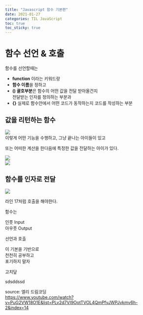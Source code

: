 ```yaml
---
title: "Javascript 함수 기본편"
date: 2021-01-27
categories: TIL JavaScript
toc: true
toc_sticky: true
---
```

# 함수 선언 & 호출  
  
함수를 선언할때는  
- **function** 이라는 키워드랑  
- **함수 이름**을 정하고  
- **() 괄호부분**은 함수의 어떤 값을 전달 받아올건지  
전달받는 인자를 정의하는 부분과  
- **{}** 실제로 함수안에서 어떤 코드가 동작하는지 코드를 작성하는 부분  
  
## 값을 리턴하는 함수  
![](https://images.velog.io/images/noahshin__11/post/4ddb8672-cb1a-49cf-9ebd-867728269452/image.png)  
이렇게 어떤 기능을 수행하고, 그냥 끝나는 아이들이 있고  
  
또는 어떠한 계산을 한다음에 특정한 값을 전달하는 아이가 있다.  
  
![](https://images.velog.io/images/noahshin__11/post/5107557f-8901-4c07-9175-b1787d64d000/image.png)  
![](https://images.velog.io/images/noahshin__11/post/9736bf79-47e9-4dbe-af28-a9666bf9bf63/image.png)  
## 함수를 인자로 전달  
  
![](https://images.velog.io/images/noahshin__11/post/866233b3-0e0c-4570-b39c-30d6f7ccee35/image.png)  
    
라인 17처럼 호출을 해야한다.  
  
  
함수는  
  
인풋 Input  
아우풋  Output  
  
선언과 
호출  
  
이 기본을 기반으로  
천천히 공부하고  
포기하지 말자  
  
  
  
  고치닾

sdsddssd


source: 엘리 드림코딩  
https://www.youtube.com/watch?v=PuG2VW18O1E&list=PLv2d7VI9OotTVOL4QmPfvJWPJvkmv6h-2&index=14  